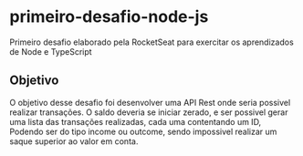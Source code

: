 

# primeiro-desafio-node-js
Primeiro desafio elaborado pela RocketSeat para exercitar os aprendizados de Node e TypeScript
<h2>Objetivo</h2>
<p>O objetivo desse desafio foi desenvolver uma API Rest onde seria possivel realizar transações.
  O saldo deveria se iniciar zerado, e ser possivel gerar uma lista das transações realizadas, cada uma contentando um ID,
  Podendo ser do tipo income ou outcome, sendo impossivel realizar um saque superior ao valor em conta.
</p>
